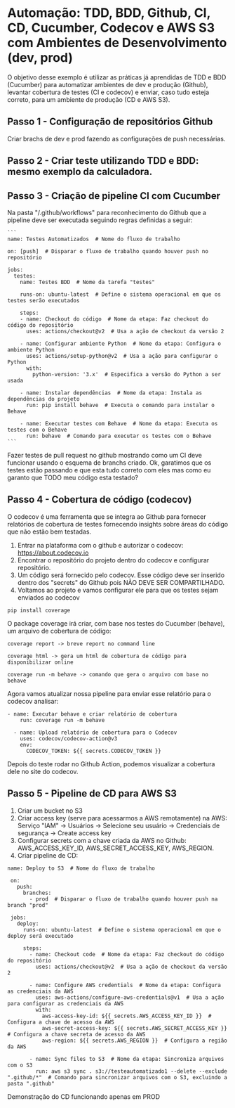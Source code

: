 # Automação: TDD, BDD, Github, CI, CD, Cucumber, Codecov e AWS S3 com Ambientes de Desenvolvimento (dev, prod)
O objetivo desse exemplo é utilizar as práticas já aprendidas de TDD e BDD (Cucumber) para automatizar ambientes de dev e produção (Github), levantar cobertura de testes (CI e codecov) e enviar, caso tudo esteja correto, para um ambiente de produção (CD e AWS S3).

## Passo 1 - Configuração de repositórios Github
Criar brachs de dev e prod fazendo as configurações de push necessárias.

## Passo 2 - Criar teste utilizando TDD e BDD: mesmo exemplo da calculadora.

## Passo 3 - Criação de pipeline CI com Cucumber
Na pasta "/.github/workflows" para reconhecimento do Github que a pipeline deve ser executada seguindo regras definidas a seguir:

    ```
    name: Testes Automatizados  # Nome do fluxo de trabalho
  
    on: [push]  # Disparar o fluxo de trabalho quando houver push no repositório
    
    jobs:
      testes:
        name: Testes BDD  # Nome da tarefa "testes"
    
        runs-on: ubuntu-latest  # Define o sistema operacional em que os testes serão executados
    
        steps:
        - name: Checkout do código  # Nome da etapa: Faz checkout do código do repositório
          uses: actions/checkout@v2  # Usa a ação de checkout da versão 2
    
        - name: Configurar ambiente Python  # Nome da etapa: Configura o ambiente Python
          uses: actions/setup-python@v2  # Usa a ação para configurar o Python
          with:
            python-version: '3.x'  # Especifica a versão do Python a ser usada
    
        - name: Instalar dependências  # Nome da etapa: Instala as dependências do projeto
          run: pip install behave  # Executa o comando para instalar o Behave
    
        - name: Executar testes com Behave  # Nome da etapa: Executa os testes com o Behave
          run: behave  # Comando para executar os testes com o Behave
    ```
Fazer testes de pull request no github mostrando como um CI deve funcionar usando o esquema de branchs criado.
Ok, garatimos que os testes estão passando e que esta tudo correto com eles mas como eu garanto que TODO meu código esta testado?

## Passo 4 - Cobertura de código (codecov)
O codecov é uma ferramenta que se integra ao Github para fornecer relatórios de cobertura de testes fornecendo insights sobre áreas do código que não estão bem testadas.
1. Entrar na plataforma com o github e autorizar o codecov: https://about.codecov.io
2. Encontrar o repositório do projeto dentro do codecov e configurar repositório.
3. Um código será fornecido pelo codecov. Esse código deve ser inserido dentro dos "secrets" do Github pois NÃO DEVE SER COMPARTILHADO.
4. Voltamos ao projeto e vamos configurar ele para que os testes sejam enviados ao codecov

  ```
  pip install coverage
  ```

O package coverage irá criar, com base nos testes do Cucumber (behave), um arquivo de cobertura de código:
  ```
  coverage report -> breve report no command line
  ```
  ```
  coverage html -> gera um html de cobertura de código para disponibilizar online
  ```
  ```
  coverage run -m behave -> comando que gera o arquivo com base no behave
  ```

Agora vamos atualizar nossa pipeline para enviar esse relatório para o codecov analisar:
  ```
  - name: Executar behave e criar relatório de cobertura
      run: coverage run -m behave

    - name: Upload relatório de cobertura para o Codecov
      uses: codecov/codecov-action@v3
      env:
        CODECOV_TOKEN: ${{ secrets.CODECOV_TOKEN }}
  ```

Depois do teste rodar no Github Action, podemos visualizar a cobertura dele no site do codecov.

## Passo 5 - Pipeline de CD para AWS S3
1.  Criar um bucket no S3
2.  Criar access key (serve para acessarmos a AWS remotamente) na AWS: Serviço "IAM" -> Usuários -> Selecione seu usuário -> Credenciais de segurança -> Create access key
3.  Configurar secrets com a chave criada da AWS no Github: AWS_ACCESS_KEY_ID, AWS_SECRET_ACCESS_KEY, AWS_REGION.
4.  Criar pipeline de CD:
   ```
   name: Deploy to S3  # Nome do fluxo de trabalho

    on:
      push:
        branches:
          - prod  # Disparar o fluxo de trabalho quando houver push na branch "prod"
    
    jobs:
      deploy:
        runs-on: ubuntu-latest  # Define o sistema operacional em que o deploy será executado
    
        steps:
          - name: Checkout code  # Nome da etapa: Faz checkout do código do repositório
            uses: actions/checkout@v2  # Usa a ação de checkout da versão 2
    
          - name: Configure AWS credentials  # Nome da etapa: Configura as credenciais da AWS
            uses: aws-actions/configure-aws-credentials@v1  # Usa a ação para configurar as credenciais da AWS
            with:
              aws-access-key-id: ${{ secrets.AWS_ACCESS_KEY_ID }}  # Configura a chave de acesso da AWS
              aws-secret-access-key: ${{ secrets.AWS_SECRET_ACCESS_KEY }}  # Configura a chave secreta de acesso da AWS
              aws-region: ${{ secrets.AWS_REGION }}  # Configura a região da AWS
    
          - name: Sync files to S3  # Nome da etapa: Sincroniza arquivos com o S3
            run: aws s3 sync . s3://testeautomatizado1 --delete --exclude ".github/*"  # Comando para sincronizar arquivos com o S3, excluindo a pasta ".github"
   ```
Demonstração do CD funcionando apenas em PROD
